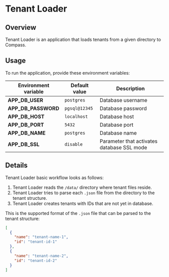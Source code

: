 # Tenant Loader

## Overview

Tenant Loader is an application that loads tenants from a given directory to Compass.

## Usage

To run the application, provide these environment variables:

| Environment variable                                      | Default value                         | Description                                                   |
| ---------------------------------------- | ------------------------------- | ------------------------------------------------------------- |
| **APP_DB_USER**                              | `postgres`                        | Database username                                             |
| **APP_DB_PASSWORD**                          | `pgsql@12345`                     | Database password                                             |
| **APP_DB_HOST**                              | `localhost`                       | Database host                                                 |
| **APP_DB_PORT**                              | `5432`                            | Database port                                                 |
| **APP_DB_NAME**                              | `postgres`                        | Database name                                                 |
| **APP_DB_SSL**                               | `disable`                         | Parameter that activates database SSL mode                          |

## Details

Tenant Loader basic workflow looks as follows:

1. Tenant Loader reads the `/data/` directory where tenant files reside.
2. Tenant Loader tries to parse each `.json` file from the directory to the tenant structure.
3. Tenant Loader creates tenants with IDs that are not yet in database.


This is the supported format of the `.json` file that can be parsed to the tenant structure:
```json
[
  {
    "name": "tenant-name-1",
    "id": "tenant-id-1"
  },
  {
    "name": "tenant-name-2",
    "id": "tenant-id-2"
  }
]
```

